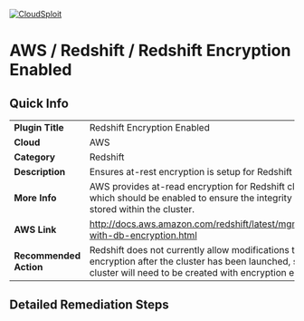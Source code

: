 [![CloudSploit](https://cloudsploit.com/img/logo-big-text-100.png "CloudSploit")](https://cloudsploit.com)

# AWS / Redshift / Redshift Encryption Enabled

## Quick Info

| | |
|-|-|
| **Plugin Title** | Redshift Encryption Enabled |
| **Cloud** | AWS |
| **Category** | Redshift |
| **Description** | Ensures at-rest encryption is setup for Redshift clusters |
| **More Info** | AWS provides at-read encryption for Redshift clusters which should be enabled to ensure the integrity of data stored within the cluster. |
| **AWS Link** | http://docs.aws.amazon.com/redshift/latest/mgmt/working-with-db-encryption.html |
| **Recommended Action** | Redshift does not currently allow modifications to encryption after the cluster has been launched, so a new cluster will need to be created with encryption enabled. |

## Detailed Remediation Steps

